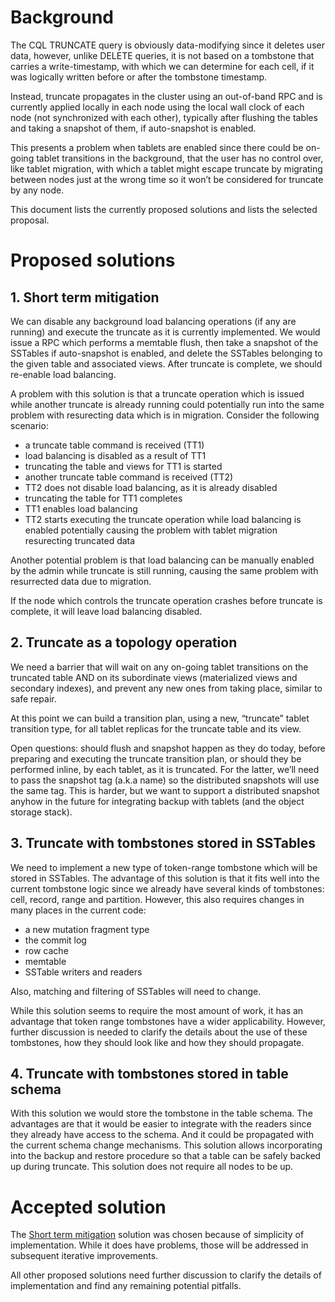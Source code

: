 # Background

The CQL TRUNCATE query is obviously data-modifying since it deletes user data, however,
unlike DELETE queries, it is not based on a tombstone that carries a write-timestamp,
with which we can determine for each cell, if it was logically written before
or after the tombstone timestamp.

Instead, truncate propagates in the cluster using an out-of-band RPC and is currently
applied locally in each node using the local wall clock of each node (not synchronized
with each other), typically after flushing the tables and taking a snapshot of them,
if auto-snapshot is enabled.

This presents a problem when tablets are enabled since there could be on-going tablet
transitions in the background, that the user has no control over, like tablet migration,
with which a tablet might escape truncate by migrating between nodes just at the wrong
time so it won’t be considered for truncate by any node.

This document lists the currently proposed solutions and lists the selected proposal.

# Proposed solutions

## 1. Short term mitigation

We can disable any background load balancing operations (if any are running) and execute the
truncate as it is currently implemented. We would issue a RPC which performs a memtable flush,
then take a snapshot of the SSTables if auto-snapshot is enabled, and delete the SSTables
belonging to the given table and associated views. After truncate is complete, we should
re-enable load balancing.

A problem with this solution is that a truncate operation which is issued while another
truncate is already running could potentially run into the same problem with resurecting
data which is in migration. Consider the following scenario:

- a truncate table command is received (TT1)
- load balancing is disabled as a result of TT1
- truncating the table and views for TT1 is started
- another truncate table command is received (TT2)
- TT2 does not disable load balancing, as it is already disabled
- truncating the table for TT1 completes 
- TT1 enables load balancing
- TT2 starts executing the truncate operation while load balancing is enabled potentially
causing the problem with tablet migration resurecting truncated data

Another potential problem is that load balancing can be manually enabled by the admin while
truncate is still running, causing the same problem with resurrected data due to migration.

If the node which controls the truncate operation crashes before truncate is complete,
it will leave load balancing disabled.

## 2. Truncate as a topology operation

We need a barrier that will wait on any on-going tablet transitions on the truncated table
AND on its subordinate views (materialized views and secondary indexes), and prevent any new
ones from taking place, similar to safe repair.

At this point we can build a transition plan, using a new, “truncate” tablet transition type,
for all tablet replicas for the truncate table and its view.

Open questions: should flush and snapshot happen as they do today, before preparing and executing
the truncate transition plan, or should they be performed inline, by each tablet, as it is truncated.
For the latter, we’ll need to pass the snapshot tag (a.k.a name) so the distributed snapshots will
use the same tag. This is harder, but we want to support a distributed snapshot anyhow in the future
for integrating backup with tablets (and the object storage stack).

## 3. Truncate with tombstones stored in SSTables

We need to implement a new type of token-range tombstone which will be stored in SSTables.
The advantage of this solution is that it fits well into the current tombstone logic since we already
have several kinds of tombstones: cell, record, range and partition. However, this also requires
changes in many places in the current code:

- a new mutation fragment type
- the commit log
- row cache
- memtable
- SSTable writers and readers

Also, matching and filtering of SSTables will need to change.

While this solution seems to require the most amount of work, it has an advantage that token
range tombstones have a wider applicability. However, further discussion is needed to clarify
the details about the use of these tombstones, how they should look like and how they should
propagate.

## 4. Truncate with tombstones stored in table schema

With this solution we would store the tombstone in the table schema. The advantages are that
it would  be easier to integrate with the readers since they already have access to the schema.
And it could be propagated with the current schema change mechanisms. This solution allows
incorporating into the backup and restore procedure so that a table can be safely backed up
during truncate. This solution does not require all nodes to be up.

# Accepted solution

The [Short term mitigation](#1-short-term-mitigation) solution was chosen because of simplicity
of implementation. While it does have problems, those will be addressed in subsequent iterative
improvements.

All other proposed solutions need further discussion to clarify the details of implementation
and find any remaining potential pitfalls.
